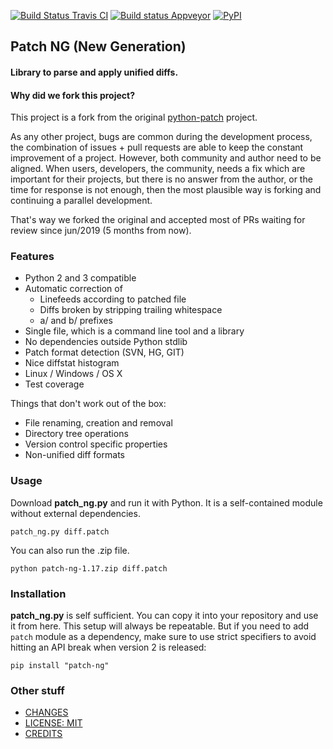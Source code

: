 [![Build Status Travis CI](https://travis-ci.org/conan-io/python-patch-ng.svg?branch=master)](https://travis-ci.org/conan-io/python-patch-ng)
[![Build status Appveyor](https://ci.appveyor.com/api/projects/status/i4r6lf62slvx82db?svg=true)](https://ci.appveyor.com/project/ConanCIintegration/python-patch-ng)
[![PyPI](https://img.shields.io/pypi/v/patch-ng)](https://pypi.python.org/pypi/patch-ng)

## Patch NG (New Generation)

#### Library to parse and apply unified diffs.

#### Why did we fork this project?

This project is a fork from the original [python-patch](https://github.com/techtonik/python-patch) project.

As any other project, bugs are common during the development process, the combination of issues + pull requests are
able to keep the constant improvement of a project. However, both community and author need to be aligned. When users,
developers, the community, needs a fix which are important for their projects, but there is no answer from the author,
or the time for response is not enough, then the most plausible way is forking and continuing a parallel development.

That's way we forked the original and accepted most of PRs waiting for review since jun/2019 (5 months from now).

### Features

 * Python 2 and 3 compatible
 * Automatic correction of
   * Linefeeds according to patched file
   * Diffs broken by stripping trailing whitespace
   * a/ and b/ prefixes
 * Single file, which is a command line tool and a library
 * No dependencies outside Python stdlib
 * Patch format detection (SVN, HG, GIT)
 * Nice diffstat histogram
 * Linux / Windows / OS X
 * Test coverage

Things that don't work out of the box:

 * File renaming, creation and removal
 * Directory tree operations
 * Version control specific properties
 * Non-unified diff formats


### Usage

Download **patch_ng.py** and run it with Python. It is a self-contained
module without external dependencies.

    patch_ng.py diff.patch

You can also run the .zip file.

    python patch-ng-1.17.zip diff.patch

### Installation

**patch_ng.py** is self sufficient. You can copy it into your repository
and use it from here. This setup will always be repeatable. But if
you need to add `patch` module as a dependency, make sure to use strict
specifiers to avoid hitting an API break when version 2 is released:

    pip install "patch-ng"


### Other stuff

* [CHANGES](doc/CHANGES.md)
* [LICENSE: MIT](LICENSE)
* [CREDITS](doc/CREDITS)
